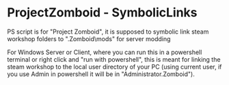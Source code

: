 # ProjectZomboid - SymbolicLinks
PS script is for "Project Zomboid", it is supposed to symbolic link steam workshop folders to ".Zomboid\mods" for server modding

For Windows Server or Client, where you can run this in a powershell terminal or right click and "run with powershell", this is meant for linking the steam workshop to the local user directory of your PC (using current user, if you use Admin in powershell it will be in "Administrator\.Zomboid").
